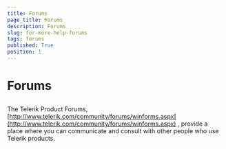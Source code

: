```yaml
---
title: Forums
page_title: Forums
description: Forums
slug: for-more-help-forums
tags: forums
published: True
position: 1
---
```


# Forums



## 

The Telerik Product Forums,
          [http://www.telerik.com/community/forums/winforms.aspx](http://www.telerik.com/community/forums/winforms.aspx)
          , provide a place where you can communicate and consult with other people who use Telerik products.
        
